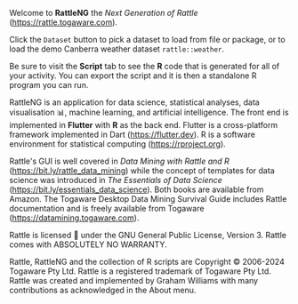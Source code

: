 Welcome to **RattleNG** the *Next Generation of Rattle*
(https://rattle.togaware.com).

Click the `Dataset` button to pick a dataset to load from file or
package, or to load the demo Canberra weather dataset
`rattle::weather`. 

Be sure to visit the **Script** tab to see the **R** code that is
generated for all of your activity. You can export the script and it
is then a standalone R program you can run.

RattleNG is an application for data science, statistical analyses,
data visualisation 📊, machine learning, and artificial
intelligence. The front end is implemented in **Flutter** with **R**
as the back end. Flutter is a cross-platform framework implemented in
Dart (https://flutter.dev). R is a software environment for
statistical computing (https://rproject.org).

Rattle's GUI is well covered in *Data Mining with Rattle and R*
(https://bit.ly/rattle_data_mining) while the concept of templates for
data science was introduced in *The Essentials of Data Science*
(https://bit.ly/essentials_data_science). Both books are available
from Amazon. The Togaware Desktop Data Mining Survival Guide includes
Rattle documentation and is freely available from Togaware
(https://datamining.togaware.com).

Rattle is licensed 🪪 under the GNU General Public License,
Version 3. Rattle comes with ABSOLUTELY NO WARRANTY.

Rattle, RattleNG and the collection of R scripts are Copyright ©
2006-2024 Togaware Pty Ltd. Rattle is a registered trademark of
Togaware Pty Ltd. Rattle was created and implemented by Graham
Williams with many contributions as acknowledged in the About menu.
